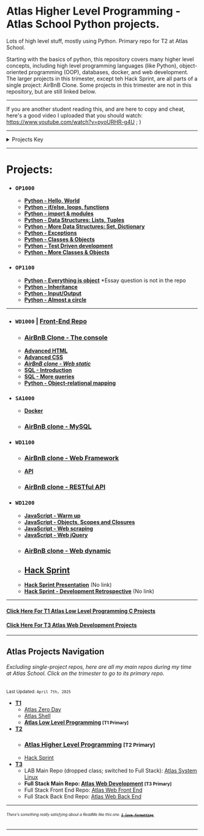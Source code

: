 # Atlas Higher Level Programming - Atlas School Python projects.
Lots of high level stuff, mostly using Python. Primary repo for T2 at Atlas School.

Starting with the basics of python, this repository covers many higher level
concepts, including high level programming languages (like Python),
object-oriented programming (OOP), databases, docker, and web development. The
larger projects in this trimester, except teh Hack Sprint, are all parts of a
single project: AirBnB Clone. Some projects in this trimester are not in this
repository, but are still linked below.

---
If you are another student reading this, and are here to copy and cheat, here's
a good video I uploaded that you should watch: https://www.youtube.com/watch?v=pyoURHR-g4U ; )

---
<details>
<summary>Projects Key</summary>

- ### `Course Name`
  - **[Completed project (with link to its directory or repo on GitHub)]()**
  - ***[In Progress Project (with link to its directory or repo on GitHub)]()***
  - *[Future Project (unstarted; empty link)]()*
  - ### **[Major Project (i.e. group project or hack sprint; with link to its repo, or empty link if unstarted)]()**
  - ***[Single Project Split into Multiple Directories for Organization) (in progress; link to first part)]()***
    - **[Project part 1 (completed)]()**
    - ***[Project part 2 (in progress)]()***
    - *[Project part 3 (unstarted)]()*

Projects are in chronological order, and are separated by courses, but not by sprints.
</details>

---
# Projects:
- ### `OP1000`
  - **[Python - Hello, World](python-hello_world)**
  - **[Python - if/else, loops, functions](python-if_else_loops_functions)**
  - **[Python - import & modules](python-import_modules)**
  - **[Python - Data Structures: Lists, Tuples](python-data_structures)**
  - **[Python - More Data Structures: Set, Dictionary](python-more_data_structures)**
  - **[Python - Exceptions](python-exceptions)**
  - **[Python - Classes & Objects](python-classes)**
  - **[Python - Test Driven development](python-test_driven_development)**
  - **[Python - More Classes & Objects](python-more_classes)**
- ### `OP1100`
  - **[Python - Everything is object]()** *Essay question is not in the repo
  - **[Python - Inheritance](python-inheritance)**
  - **[Python - Input/Output](python-input_output)**
  - **[Python - Almost a circle](python-almost_a_circle)**
---
- ### `WD1000` | [Front-End Repo](https://github.com/Zytronium/atlas-web_front_end)
  - ### **[AirBnB Clone - The console](https://github.com/Zytronium/atlas-AirBnB_clone)**
  - **[Advanced HTML](https://github.com/Zytronium/atlas-web_front_end/tree/master/html_advanced)**
  - **[Advanced CSS](https://github.com/Zytronium/atlas-web_front_end/tree/master/css_advanced)**
  - ***[AirBnB clone - Web static]()***
  - **[SQL - Introduction](SQL_introduction)**
  - **[SQL - More queries](SQL_more_queries)**
  - **[Python - Object-relational mapping](python-object_relational_mapping)**
- ### `SA1000`
  - **[Docker](https://github.com/Zytronium/atlas-softy-pinko-docker)**
  - ### **[AirBnB clone - MySQL](https://github.com/internashionalist/atlas-AirBnB_clone_v2/tree/6e565fd902f69565574f5df2e89002e4e3181bcb)**
- ### `WD1100`
  - ### **[AirBnB clone - Web Framework](https://github.com/Zytronium/atlas-AirBnB_clone_v2/tree/main/web_flask)**
  - **[API](https://github.com/Zytronium/atlas-back-end/tree/master/api)**
  - ### **[AirBnB clone - RESTful API](https://github.com/MBall0u/atlas-AirBnB_clone_v3)**
- ### `WD1200`
  - **[JavaScript - Warm up](javascript-warm_up)**
  - **[JavaScript - Objects, Scopes and Closures](javascript_objects_scopes_closures)**
  - **[JavaScript - Web scraping](javascript-web_scraping)**
  - **[JavaScript - Web jQuery](javascript-web_jquery)**
  - ### **[AirBnB clone - Web dynamic](https://github.com/Zytronium/atlas-AirBnB_clone_v4)**
  - ## **[Hack Sprint](https://github.com/Zytronium/atlas-hack_sprint_adventure)**
  - **[Hack Sprint Presentation]()** (No link)
  - **[Hack Sprint - Development Retrospective]()** (No link)

---
#### [Click Here For T1 Atlas Low Level Programming C Projects](https://github.com/Zytronium/atlas-low_level_programming/tree/main?tab=readme-ov-file#atlas-low-level-programming---atlas-school-c-projects)  
#### [Click Here For T3 Atlas Web Development Projects](https://github.com/Zytronium/atlas-web-development?tab=readme-ov-file#atlas-web-development---atlas-school-full-stack-web-development-projects)

---

## Atlas Projects Navigation
###### Excluding single-project repos, here are all my main repos during my time at Atlas School. Click on the trimester to go to its primary repo.
<small>Last Updated: `April 7th, 2025`</small>

- **[T1](https://github.com/Zytronium/atlas-low_level_programming)**
  - [Atlas Zero Day](https://github.com/Zytronium/atlas-zero_day)
  - [Atlas Shell](https://github.com/Zytronium/atlas-shell)
  - **[Atlas Low Level Programming](https://github.com/Zytronium/atlas-low_level_programming) <small>[T1 Primary]</small>**
- **[T2](https://github.com/Zytronium/atlas-higher_level_programming)**
  - ### **[Atlas Higher Level Programming](https://github.com/Zytronium/atlas-higher_level_programming) <small>[T2 Primary]</small>**
  - [Hack Sprint](https://github.com/Zytronium/atlas-hack_sprint_adventure)
- **[T3](https://github.com/Zytronium/atlas-web-development)**
  - LAB Main Repo (dropped class; switched to Full Stack): [Atlas System Linux](https://github.com/Zytronium/atlas-system_linux)
  - **Full Stack Main Repo: [Atlas Web Development](https://github.com/Zytronium/atlas-web-development) <small>[T3 Primary]</small>**
  - Full Stack Front End Repo: [Atlas Web Front End](https://github.com/Zytronium/atlas-web_front_end)
  - Full Stack Back End Repo: [Atlas Web Back End](https://github.com/Zytronium/atlas-web_back_end)

---
###### <sup><sub>There's something really satisfying about a ReadMe like this one. [**_~~`I love formatting`~~_**.](https://github.com/lifeparticle/Markdown-Cheatsheet?tab=readme-ov-file#introduction)</sub></sup>
- - -
